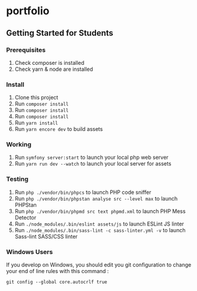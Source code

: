 # portfolio

## Getting Started for Students

### Prerequisites

1. Check composer is installed
2. Check yarn & node are installed

### Install

1. Clone this project
2. Run `composer install`
3. Run `composer install`
4. Run `composer install`
5. Run `yarn install`
6. Run `yarn encore dev` to build assets

### Working

1. Run `symfony server:start` to launch your local php web server
2. Run `yarn run dev --watch` to launch your local server for assets

### Testing

1. Run `php ./vendor/bin/phpcs` to launch PHP code sniffer
2. Run `php ./vendor/bin/phpstan analyse src --level max` to launch PHPStan
3. Run `php ./vendor/bin/phpmd src text phpmd.xml` to launch PHP Mess Detector
3. Run `./node_modules/.bin/eslint assets/js` to launch ESLint JS linter
3. Run `./node_modules/.bin/sass-lint -c sass-linter.yml -v` to launch Sass-lint SASS/CSS linter

### Windows Users

If you develop on Windows, you should edit you git configuration to change your end of line rules with this command :

`git config --global core.autocrlf true`
